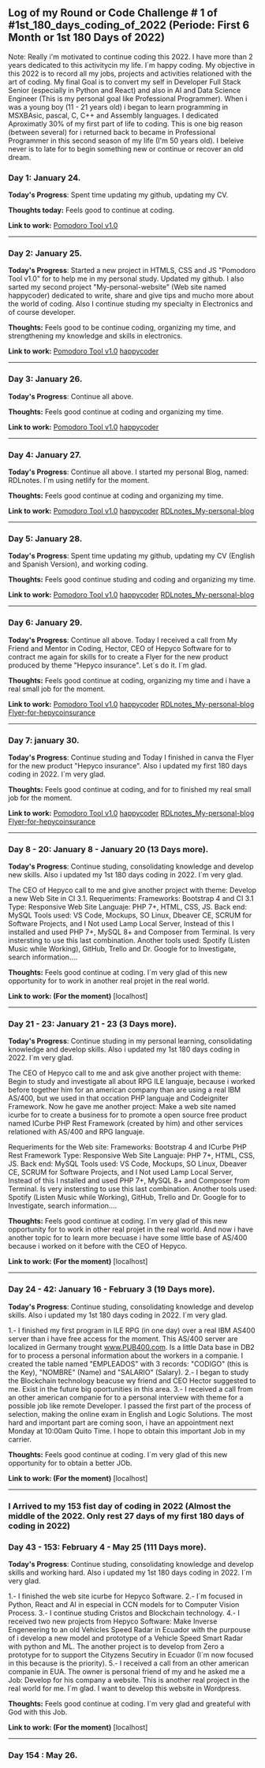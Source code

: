 
## Log of my Round or Code Challenge # 1 of #1st_180_days_coding_of_2022 (Periode: First 6 Month or 1st 180 Days of 2022)

Note: Really i'm motivated to continue coding this 2022. I have more than 2 years dedicated to this activitycin my life. I´m happy coding. My objective in this 2022 is to record all my jobs, projects and activities relationed with the art of coding. My final Goal is to convert my self in Developer Full Stack Senior (especially in Python and React) and also in AI and Data Science Engineer (This is my personal goal like Professional Programmer). When i was a young boy (11 - 21 years old) i began to learn programming in MSXBAsic, pascal, C, C++ and Assembly languages. I dedicated Aproximatly 30% of my first part of life to coding. This is one big reason (between several) for i returned back to became in Professional Programmer in this second season of my life (I'm 50 years old). I beleive never is to late for to begin something new or continue or recover an old dream.    

### Day 1: January 24. 

**Today's Progress**: Spent time updating my github, updating my CV. 

**Thoughts today:** Feels good to continue at coding.

**Link to work:** [Pomodoro Tool v1.0](https://github.com/ronnynations21/Pomodoro-tool-v1.0)
*******************************************************************************************************************************************
### Day 2: January 25. 

**Today's Progress**: Started a new project in HTMLS, CSS and JS "Pomodoro Tool v1.0" for to help me in my personal study. Updated my github. I also sarted my second project "My-personal-website" (Web site named happycoder) dedicated to write, share and give tips and mucho more about the world of coding. Also I continue studing my specialty in Electronics and of course developer.

**Thoughts:** Feels good to be continue coding, organizing my time, and strengthening my knowledge and skills in electronics.

**Link to work:** [Pomodoro Tool v1.0](https://github.com/ronnynations21/Pomodoro-tool-v1.0)
                  [happycoder](https://github.com/ronnynations21/Happycoder)  
*******************************************************************************************************************************************
### Day 3: January 26. 

**Today's Progress**: Continue all above.

**Thoughts:** Feels good continue at coding and organizing my time.

**Link to work:** [Pomodoro Tool v1.0](https://github.com/ronnynations21/Pomodoro-tool-v1.0)
                  [happycoder](https://github.com/ronnynations21/Happycoder)  
******************************************************************************************************************************************
### Day 4: January 27. 

**Today's Progress**: Continue all above. I started my personal Blog, named: RDLnotes. I´m using netlify for the moment. 

**Thoughts:** Feels good continue at coding and organizing my time.

**Link to work:** [Pomodoro Tool v1.0](https://github.com/ronnynations21/Pomodoro-tool-v1.0)
                  [happycoder](https://github.com/ronnynations21/Happycoder) 
                  [RDLnotes_My-personal-blog](https://github.com/ronnynations21/RDLnotes_My_personal_blog)
******************************************************************************************************************************************
### Day 5: January 28. 

**Today's Progress**: Spent time updating my github, updating my CV (English and Spanish Version), and working coding. 

**Thoughts:** Feels good continue studing and coding and organizing my time.

**Link to work:** [Pomodoro Tool v1.0](https://github.com/ronnynations21/Pomodoro-tool-v1.0)
                  [happycoder](https://github.com/ronnynations21/Happycoder) 
                  [RDLnotes_My-personal-blog](https://github.com/ronnynations21/RDLnotes_My_personal_blog)
******************************************************************************************************************************************
### Day 6: January 29. 

**Today's Progress**: Continue all above. Today I received a call from My Friend and Mentor in Coding, Hector, CEO of Hepyco Software for to contract me again for skills for to create a Flyer for the new product produced by theme "Hepyco insurance". Let´s do it. I´m glad.

**Thoughts:** Feels good continue at coding, organizing my time and i have a real small job for the moment. 

**Link to work:** [Pomodoro Tool v1.0](https://github.com/ronnynations21/Pomodoro-tool-v1.0)
                  [happycoder](https://github.com/ronnynations21/Happycoder) 
                  [RDLnotes_My-personal-blog](https://github.com/ronnynations21/RDLnotes_My_personal_blog)
                  [Flyer-for-hepycoinsurance](https://hepyco.com/page-seguros.html)
                  
******************************************************************************************************************************************
### Day 7: january 30.

**Today's Progress**: Continue studing and Today I finished in canva the Flyer for the new product "Hepyco insurance". Also i updated my first 180 days coding in 2022. I´m very glad.

**Thoughts:** Feels good continue at coding, and for to finished my real small job for the moment. 

**Link to work:** [Pomodoro Tool v1.0](https://github.com/ronnynations21/Pomodoro-tool-v1.0)
                  [happycoder](https://github.com/ronnynations21/Happycoder) 
                  [RDLnotes_My-personal-blog](https://github.com/ronnynations21/RDLnotes_My_personal_blog)
                  [Flyer-for-hepycoinsurance](https://hepyco.com/page-seguros.html)
                  
******************************************************************************************************************************************
### Day 8 - 20: January 8 - January 20 (13 Days more). 

**Today's Progress**: Continue studing, consolidating knowledge and develop new skills. Also i updated my 1st 180 days coding in 2022. I´m very glad. 

The CEO of Hepyco call to me and give another project with theme: Develop a new Web Site in CI 3.1.
Requeriments:
Frameworks: Bootstrap 4 and CI 3.1
Type: Responsive Web Site 
Languaje: PHP 7+, HTML, CSS, JS.
Back end: MySQL
Tools used: VS Code, Mockups, SO Linux, Dbeaver CE, SCRUM for Software Projects, and I Not used Lamp Local Server, Instead of this I installed and used PHP 7+, MySQL 8+ and Composer from Terminal. Is very instersting to use this last combination. Another tools used: Spotify (Listen Music while Working), GitHub, Trello and Dr. Google for to Investigate, search information....

**Thoughts:** Feels good continue at coding. I´m very glad of this new opportunity for to work in another real projet in the real world. 

**Link to work: (For the moment)** [localhost]
*******************************************************************************************************************************************
### Day 21 - 23: January 21 - 23 (3 Days more). 

**Today's Progress**: Continue studing in my personal learning, consolidating knowledge and develop skills. Also i updated my 1st 180 days coding in 2022. I´m very glad. 

The CEO of Hepyco call to me and ask give another project with theme: Begin to study and investigate all about RPG ILE languaje, because i worked before together him for an american company than are using a real IBM AS/400, but we used in that occation PHP languaje and Codeigniter Framework. Now he gave me another project: Make a web site named icurbe for to create a business for to promote a open source free product named ICurbe PHP Rest Framework (created by him) and other services relationed with AS/400 and RPG languaje. 

Requeriments for the Web site:
Frameworks: Bootstrap 4 and ICurbe PHP Rest Framework
Type: Responsive Web Site 
Languaje: PHP 7+, HTML, CSS, JS.
Back end: MySQL
Tools used: VS Code, Mockups, SO Linux, Dbeaver CE, SCRUM for Software Projects, and I Not used Lamp Local Server, Instead of this I nstalled and used PHP 7+, MySQL 8+ and Composer from Terminal. Is very instersting to use this last combination. Another tools used: Spotify (Listen Music while Working), GitHub, Trello and Dr. Google for to Investigate, search information....

**Thoughts:** Feels good continue at coding. I´m very glad of this new opportunity for to work in other real projet in the real world. And now i have another topic for to learn more becuase i have some little base of AS/400 because i worked on it before with the CEO of Hepyco. 

**Link to work: (For the moment)** [localhost]
*******************************************************************************************************************************************

### Day 24 - 42: January 16 - February 3 (19 Days more). 

**Today's Progress**: Continue studing, consolidating knowledge and develop skills. Also i updated my 1st 180 days coding in 2022. I´m very glad. 

1.- I finished my first program in ILE RPG (in one day) over a real IBM AS400 server than i have free access for the moment. This AS/400 server are localized in Germany trought www.PUB400.com. Is a little Data base in DB2 for to process a personal information about the workers in a companie. I created the table named "EMPLEADOS" with 3 records: "CODIGO" (this is the Key), "NOMBRE" (Name) and "SALARIO" (Salary). 
2.- I began to study the Blockchain technology beacuse wy friend and CEO Hector suggested to me. Exist in the future big oportunities in this area.
3.- I received a call from an other american companie for to a personal interview with theme for a possible job like remote Developer. I passed the first part of the process of selection, making the online exam in English and Logic Solutions. The most hard and important part are coming soon, i have an appointment next Monday at 10:00am Quito Time. I hope to obtain this important Job in my carrier. 

**Thoughts:** Feels good continue at coding. I´m very glad of this new opportunity for to obtain a better JOb. 

**Link to work: (For the moment)** [localhost]
*******************************************************************************************************************************************
### I Arrived to my 153 fist day of coding in 2022 (Almost the middle of the 2022. Only rest 27 days of my first 180 days of coding in 2022)
### Day 43 - 153: February 4 - May 25 (111 Days more). 

**Today's Progress**: Continue studing, consolidating knowledge and develop skills and working hard. Also i updated my 1st 180 days coding in 2022. I´m very glad. 

1.- I finished the web site icurbe for Hepyco Software. 
2.- I´m focused in Python, React and AI in especial in CCN models for to Computer Vision Process.
3.- I continue studing Cristos and Blockchain technology.
4.- I received two new projects from Hepyco Software: Make Inverse Engeneering to an old Vehicles Speed Radar in Ecuador with the purpouse of i develop a new model and prototype of a Vehicle Speed Smart Radar with python and ML. The another project is to develop from Zero a prototype for to support the Cityzens Secutiry in Ecuador (I´m now focused in this because is the priority).
5.- I received a call from an other american companie in EUA. The owner is personal friend of my and he asked me a Job: Develop for his company a website. This is another real project in the real world for me. I´m glad. I want to develop this website in Wordpress.  

**Thoughts:** Feels good continue at coding. I´m very glad and greateful with God with this Job. 

**Link to work: (For the moment)** [localhost]
*****************************************************************************************************************************************
### Day 154 : May 26. 
